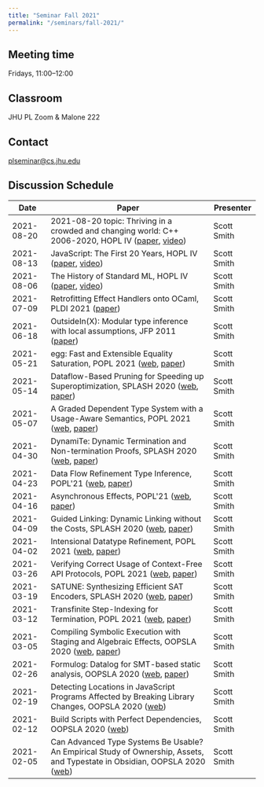 ```yaml
---
title: "Seminar Fall 2021"
permalink: "/seminars/fall-2021/"
---
```


Meeting time
------------

Fridays, 11:00–12:00

Classroom
---------

JHU PL Zoom & Malone 222

Contact
-------

<plseminar@cs.jhu.edu>

Discussion Schedule
-------------------

| Date       | Paper                                                                                                                                                                                                                                                                                  | Presenter   |
| ---------- | -------------------------------------------------------------------------------------------------------------------------------------------------------------------------------------------------------------------------------------------------------------------------------------- | ----------- |
| 2021-08-20 | 2021-08-20 topic: Thriving in a crowded and changing world: C++ 2006-2020, HOPL IV ([paper](https://doi.org/10.1145/3386320), [video](https://www.pldi21.org/prerecorded_hopl.5.html))                                                                                                 | Scott Smith |
| 2021-08-13 | JavaScript: The First 20 Years, HOPL IV ([paper](https://hopl4.sigplan.org/details/hopl-4-papers/10/JavaScript-The-First-20-Years), [video](https://www.pldi21.org/prerecorded_hopl.12.html))                                                                                          | Scott Smith |
| 2021-08-06 | The History of Standard ML, HOPL IV ([paper](https://hopl4.sigplan.org/details/hopl-4-papers/16/The-History-of-Standard-ML), [video](https://www.pldi21.org/prerecorded_hopl.21.html))                                                                                                 | Scott Smith |
| 2021-07-09 | Retrofitting Effect Handlers onto OCaml, PLDI 2021 ([paper](https://pldi21.sigplan.org/details/pldi-2021-papers/14/Retrofitting-Effect-Handlers-onto-OCaml))                                                                                                                           | Scott Smith |
| 2021-06-18 | OutsideIn(X): Modular type inference with local assumptions, JFP 2011 ([paper](https://www.microsoft.com/en-us/research/wp-content/uploads/2016/02/jfp-outsidein.pdf))                                                                                                                 | Scott Smith |
| 2021-05-21 | egg: Fast and Extensible Equality Saturation, POPL 2021 ([web](https://popl21.sigplan.org/details/POPL-2021-research-papers/23/egg-Fast-and-Extensible-Equality-Saturation), [paper](https://dl.acm.org/doi/pdf/10.1145/3434304))                                                      | Scott Smith |
| 2021-05-14 | Dataflow-Based Pruning for Speeding up Superoptimization, SPLASH 2020 ([web](https://2020.splashcon.org/details/splash-2020-oopsla/53/Dataflow-Based-Pruning-for-Speeding-up-Superoptimization), [paper](https://dl.acm.org/doi/pdf/10.1145/3428245))                                  | Scott Smith |
| 2021-05-07 | A Graded Dependent Type System with a Usage-Aware Semantics, POPL 2021 ([web](https://popl21.sigplan.org/details/POPL-2021-research-papers/50/A-Graded-Dependent-Type-System-with-a-Usage-Aware-Semantics), [paper](https://dl.acm.org/doi/pdf/10.1145/3434331))                       | Scott Smith |
| 2021-04-30 | DynamiTe: Dynamic Termination and Non-termination Proofs, SPLASH 2020 ([web](https://2020.splashcon.org/details/splash-2020-oopsla/65/DynamiTe-Dynamic-Termination-and-Non-termination-Proofs), [paper](https://dl.acm.org/doi/pdf/10.1145/3428257))                                   | Scott Smith |
| 2021-04-23 | Data Flow Refinement Type Inference, POPL'21 ([web](https://popl21.sigplan.org/details/POPL-2021-research-papers/19/Data-Flow-Refinement-Type-Inference), [paper](https://dl.acm.org/doi/pdf/10.1145/3434300))                                                                         | Scott Smith |
| 2021-04-16 | Asynchronous Effects, POPL'21 ([web](https://popl21.sigplan.org/details/POPL-2021-research-papers/24/Asynchronous-Effects), [paper](https://dl.acm.org/doi/pdf/10.1145/3434305))                                                                                                       | Scott Smith |
| 2021-04-09 | Guided Linking: Dynamic Linking without the Costs, SPLASH 2020 ([web](https://2020.splashcon.org/details/splash-2020-oopsla/21/Guided-Linking-Dynamic-Linking-without-the-Costs), [paper](https://dl.acm.org/doi/pdf/10.1145/3428213))                                                 | Scott Smith |
| 2021-04-02 | Intensional Datatype Refinement, POPL 2021 ([web](https://popl21.sigplan.org/details/POPL-2021-research-papers/55/Intensional-Datatype-Refinement), [paper](https://dl.acm.org/doi/pdf/10.1145/3434336))                                                                               | Scott Smith |
| 2021-03-26 | Verifying Correct Usage of Context-Free API Protocols, POPL 2021 ([web](https://popl21.sigplan.org/details/POPL-2021-research-papers/17/Verifying-Correct-Usage-of-Context-Free-API-Protocols), [paper](https://dl.acm.org/doi/pdf/10.1145/3434298))                                   | Scott Smith |
| 2021-03-19 | SATUNE: Synthesizing Efficient SAT Encoders, SPLASH 2020 ([web](https://2020.splashcon.org/details/splash-2020-oopsla/22/Satune-Synthesizing-Efficient-SAT-Encoders), [paper](https://dl.acm.org/doi/pdf/10.1145/3428214))                                                             | Scott Smith |
| 2021-03-12 | Transfinite Step-Indexing for Termination, POPL 2021 ([web](https://popl21.sigplan.org/details/POPL-2021-research-papers/13/Transfinite-Step-Indexing-for-Termination), [paper](https://plv.mpi-sws.org/transfinite-step-indexing/termination/paper.pdf))                              | Scott Smith |
| 2021-03-05 | Compiling Symbolic Execution with Staging and Algebraic Effects, OOPSLA 2020 ([web](https://2020.splashcon.org/details/splash-2020-oopsla/40/Compiling-Symbolic-Execution-with-Staging-and-Algebraic-Effects), [paper](https://continuation.passing.style/static/papers/oopsla20.pdf)) | Scott Smith |
| 2021-02-26 | Formulog: Datalog for SMT-based static analysis, OOPSLA 2020 ([web](https://2020.splashcon.org/details/splash-2020-oopsla/17/Formulog-Datalog-for-SMT-Based-Static-Analysis), [paper](https://dl.acm.org/doi/pdf/10.1145/3428209))                                                     | Scott Smith |
| 2021-02-19 | Detecting Locations in JavaScript Programs Affected by Breaking Library Changes, OOPSLA 2020 ([web](https://2020.splashcon.org/details/splash-2020-oopsla/63/Detecting-Locations-in-JavaScript-Programs-Affected-by-Breaking-Library-Changes))                                         | Scott Smith |
| 2021-02-12 | Build Scripts with Perfect Dependencies, OOPSLA 2020 ([web](https://2020.splashcon.org/details/splash-2020-oopsla/45/Build-Scripts-with-Perfect-Dependencies))                                                                                                                         | Scott Smith |
| 2021-02-05 | Can Advanced Type Systems Be Usable? An Empirical Study of Ownership, Assets, and Typestate in Obsidian, OOPSLA 2020 ([web](https://2020.splashcon.org/details/splash-2020-oopsla/8/Can-Advanced-Type-Systems-Be-Usable-An-Empirical-Study-of-Ownership-Assets-and-Typ))               | Scott Smith |